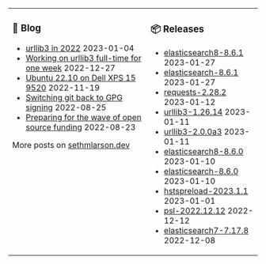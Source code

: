 <table><tr><td valign="top">

### 📰 Blog
<!-- blog starts -->
* [urllib3 in 2022](http://sethmlarson.dev/urllib3-in-2022?date=2023-01-04) 2023-01-04
* [Working on urllib3 full-time for one week](http://sethmlarson.dev/working-on-urllib3-full-time-for-one-week?date=2022-12-27) 2022-12-27
* [Ubuntu 22.10 on Dell XPS 15 9520](http://sethmlarson.dev/ubuntu-22-10-on-dell-xps-15-9520?date=2022-11-19) 2022-11-19
* [Switching git back to GPG signing](http://sethmlarson.dev/switching-git-back-to-gpg-signing?date=2022-08-25) 2022-08-25
* [Preparing for the wave of open source funding](http://sethmlarson.dev/preparing-for-the-wave-of-open-source-funding?date=2022-08-23) 2022-08-23
<!-- blog ends -->
More posts on [sethmlarson.dev](https://sethmlarson.dev)
</td><td valign="top">

### 📦 Releases
<!-- other starts -->
* [elasticsearch8-8.6.1](https://pypi.org/project/elasticsearch8/8.6.1) 2023-01-27
* [elasticsearch-8.6.1](https://pypi.org/project/elasticsearch/8.6.1) 2023-01-27
* [requests-2.28.2](https://pypi.org/project/requests/2.28.2) 2023-01-12
* [urllib3-1.26.14](https://pypi.org/project/urllib3/1.26.14) 2023-01-11
* [urllib3-2.0.0a3](https://pypi.org/project/urllib3/2.0.0a3) 2023-01-11
* [elasticsearch8-8.6.0](https://pypi.org/project/elasticsearch8/8.6.0) 2023-01-10
* [elasticsearch-8.6.0](https://pypi.org/project/elasticsearch/8.6.0) 2023-01-10
* [hstspreload-2023.1.1](https://pypi.org/project/hstspreload/2023.1.1) 2023-01-01
* [psl-2022.12.12](https://pypi.org/project/psl/2022.12.12) 2022-12-12
* [elasticsearch7-7.17.8](https://pypi.org/project/elasticsearch7/7.17.8) 2022-12-08
<!-- other ends -->
</td></tr></table>
